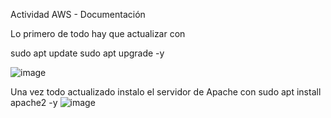 Actividad AWS - Documentación 

Lo primero de todo hay que actualizar con 

sudo apt update
sudo apt upgrade -y

![image](https://github.com/user-attachments/assets/8107e54f-604d-4e5e-aee2-1b68e67d2695)

Una vez todo actualizado instalo el servidor de Apache con 
sudo apt install apache2 -y
![image](https://github.com/user-attachments/assets/33a8768d-fa04-4486-bbe8-9a923f2b4512)





